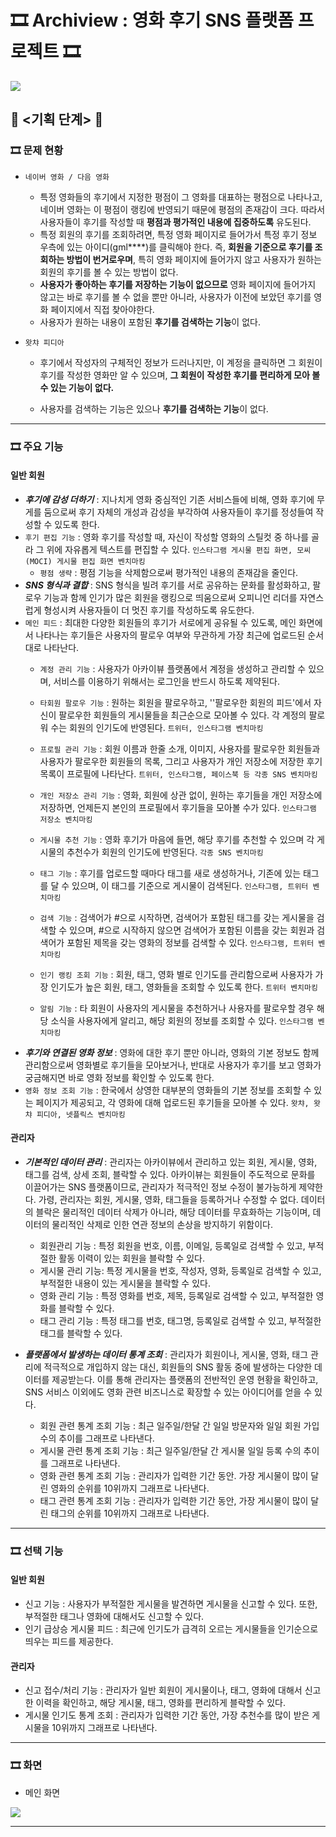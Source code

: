 # 🎞 Archiview : 영화 후기 SNS 플랫폼 프로젝트 🎞

![](https://github.com/Hee-jin506/Archiview/blob/main/Archiview_jpg/1.%EB%A1%9C%EA%B7%B8%EC%95%84%EC%9B%83%20%EC%83%81%ED%83%9C%ED%99%94%EB%A9%B4%20%EB%A0%88%EC%9D%B4%EC%95%84%EC%9B%83%203.jpg?raw=true )

## 🎥 <기획 단계> 🎥

### 🎞 문제 현황

- `네이버 영화 / 다음 영화`
  
  - 특정 영화들의 후기에서 지정한 평점이 그 영화를 대표하는 평점으로 나타나고, 네이버 영화는 이 평점이 랭킹에 반영되기 때문에 평점의 존재감이 크다. 따라서 사용자들이 후기를 작성할 때 **평점과 평가적인 내용에 집중하도록** 유도된다.
  - 특정 회원의 후기를 조회하려면, 특정 영화 페이지로 들어가서 특정 후기 정보 우측에 있는 아이디(gml****)를 클릭해야 한다. 즉, **회원을 기준으로 후기를 조회하는 방법이 번거로우며**, 특히 영화 페이지에 들어가지 않고 사용자가 원하는 회원의 후기를 볼 수 있는 방법이 없다.
  - **사용자가 좋아하는 후기를 저장하는 기능이 없으므로** 영화 페이지에 들어가지 않고는 바로 후기를 볼 수 없을 뿐만 아니라, 사용자가 이전에 보았던 후기를 영화 페이지에서 직접 찾아야한다. 
  - 사용자가 원하는 내용이 포함된 **후기를 검색하는 기능**이 없다.
  
- `왓챠 피디아`

  - 후기에서 작성자의 구체적인 정보가 드러나지만, 이 계정을 클릭하면 그 회원이 후기를 작성한 영화만 알 수 있으며, **그 회원이** **작성한 후기를 편리하게 모아 볼 수 있는 기능이 없다.**

  - 사용자를 검색하는 기능은 있으나 **후기를 검색하는 기능**이 없다.

    

___

### 🎞 주요 기능

#### 일반 회원

- ***후기에 감성 더하기*** : 지나치게 영화 중심적인 기존 서비스들에 비해, 영화 후기에 무게를 둠으로써 후기 자체의 개성과 감성을 부각하여 사용자들이 후기를 정성들여 작성할 수 있도록 한다.
- `후기 편집 기능` : 영화 후기를 작성할 때, 자신이 작성할 영화의 스틸컷 중 하나를 골라 그 위에 자유롭게 텍스트를 편집할 수 있다. `인스타그램 게시물 편집 화면, 모씨(MOCI) 게시물 편집 화면 벤치마킹`
  - `평점 생략` : 평점 기능을 삭제함으로써 평가적인 내용의 존재감을 줄인다.
- ***SNS 형식과 결합*** : SNS 형식을 빌려 후기를 서로 공유하는 문화를 활성화하고, 팔로우 기능과 함께 인기가 많은 회원을 랭킹으로 띄움으로써 오피니언 리더를 자연스럽게 형성시켜 사용자들이 더 멋진 후기를 작성하도록 유도한다.
- `메인 피드` : 최대한 다양한 회원들의 후기가 서로에게 공유될 수 있도록, 메인 화면에서 나타나는 후기들은 사용자의 팔로우 여부와 무관하게 가장 최근에 업로드된 순서대로 나타난다.
  - `계정 관리 기능` : 사용자가 아카이뷰 플랫폼에서 계정을 생성하고 관리할 수 있으며, 서비스를 이용하기 위해서는 로그인을 반드시 하도록 제약된다.
  - `타회원 팔로우 기능` : 원하는 회원을 팔로우하고, ''팔로우한 회원의 피드'에서 자신이 팔로우한 회원들의 게시물들을 최근순으로 모아볼 수 있다. 각 계정의 팔로워 수는 회원의 인기도에 반영된다. `트위터, 인스타그램 벤치마킹`
  - `프로필 관리 기능` : 회원 이름과 한줄 소개, 이미지, 사용자를 팔로우한 회원들과 사용자가 팔로우한 회원들의 목록, 그리고 사용자가 개인 저장소에 저장한 후기 목록이 프로필에 나타난다. `트위터, 인스타그램, 페이스북 등 각종 SNS 벤치마킹`
  - `개인 저장소 관리 기능` : 영화, 회원에 상관 없이, 원하는 후기들을 개인 저장소에 저장하면, 언제든지 본인의 프로필에서 후기들을 모아볼 수가 있다. `인스타그램 저장소 벤치마킹`
  - `게시물 추천 기능` : 영화 후기가 마음에 들면, 해당 후기를 추천할 수 있으며 각 게시물의 추천수가 회원의 인기도에 반영된다. `각종 SNS 벤치마킹`
  - `태그 기능` : 후기를 업로드할 때마다 태그를 새로 생성하거나, 기존에 있는 태그를 달 수 있으며, 이 태그를 기준으로 게시물이 검색된다. `인스타그램, 트위터 벤치마킹`

  - `검색 기능` : 검색어가 #으로 시작하면, 검색어가 포함된 태그를 갖는 게시물을 검색할 수 있으며, #으로 시작하지 않으면 검색어가 포함된 이름을 갖는 회원과 검색어가 포함된 제목을 갖는 영화의 정보를 검색할 수 있다. `인스타그램, 트위터 벤치마킹`
  - `인기 랭킹 조회 기능` : 회원, 태그, 영화 별로 인기도를 관리함으로써 사용자가 가장 인기도가 높은 회원, 태그, 영화들을 조회할 수 있도록 한다. `트위터 벤치마킹`
  - `알림 기능` : 타 회원이 사용자의 게시물을 추천하거나 사용자를 팔로우할 경우 해당 소식을 사용자에게 알리고, 해당 회원의 정보를 조회할 수 있다. `인스타그램 벤치마킹`
- ***후기와 연결된 영화 정보*** : 영화에 대한 후기 뿐만 아니라, 영화의 기본 정보도 함께 관리함으로써 영화별로 후기들을 모아보거나, 반대로 사용자가 후기를 보고 영화가 궁금해지면 바로 영화 정보를 확인할 수 있도록 한다.
- `영화 정보 조회 기능` : 한국에서 상영한 대부분의 영화들의 기본 정보를 조회할 수 있는 페이지가 제공되고, 각 영화에 대해 업로드된 후기들을 모아볼 수 있다. `왓챠, 왓챠 피디아, 넷플릭스 벤치마킹`

#### 관리자

- ***기본적인 데이터 관리*** : 관리자는 아카이뷰에서 관리하고 있는 회원, 게시물, 영화, 태그를 검색, 상세 조회, 블락할 수 있다. 아카이뷰는 회원들이 주도적으로 문화를 이끌어가는 SNS 플랫폼이므로, 관리자가 적극적인 정보 수정이 불가능하게 제약한다. 가령, 관리자는 회원, 게시물, 영화, 태그들을 등록하거나 수정할 수 없다. 데이터의 블락은 물리적인 데이터 삭제가 아니라, 해당 데이터를 무효화하는 기능이며, 데이터의 물리적인 삭제로 인한 연관 정보의 손상을 방지하기 위함이다.
  - 회원관리 기능 : 특정 회원을 번호, 이름, 이메일, 등록일로 검색할 수 있고, 부적절한 활동 이력이 있는 회원을 블락할 수 있다.
  - 게시물 관리 기능: 특정 게시물을 번호, 작성자, 영화, 등록일로 검색할 수 있고, 부적절한 내용이 있는 게시물을 블락할 수 있다.
  - 영화 관리 기능 : 특정 영화를 번호, 제목, 등록일로 검색할 수 있고, 부적절한 영화를 블락할 수 있다.
  - 태그 관리 기능 : 특정 태그를 번호, 태그명, 등록일로 검색할 수 있고, 부적절한 태그를 블락할 수 있다.

- ***플랫폼에서 발생하는 데이터 통계 조회*** : 관리자가 회원이나, 게시물, 영화, 태그 관리에 적극적으로 개입하지 않는 대신, 회원들의 SNS 활동 중에 발생하는 다양한 데이터를 제공받는다. 이를 통해 관리자는 플랫폼의 전반적인 운영 현황을 확인하고, SNS 서비스 이외에도 영화 관련 비즈니스로 확장할 수 있는 아이디어를 얻을 수 있다.
  - 회원 관련 통계 조회 기능 : 최근 일주일/한달 간 일일 방문자와 일일 회원 가입 수의 추이를 그래프로 나타낸다. 
  - 게시물 관련 통계 조회 기능 : 최근 일주일/한달 간 게시물 일일 등록 수의 추이를 그래프로 나타낸다.
  - 영화 관련 통계 조회 기능 : 관리자가 입력한 기간 동안. 가장 게시물이 많이 달린 영화의 순위를 10위까지 그래프로 나타낸다.
  - 태그 관련 통계 조회 기능 : 관리자가 입력한 기간 동안, 가장 게시물이 많이 달린 태그의 순위를 10위까지 그래프로 나타낸다.

___

### 🎞 선택 기능

#### 일반 회원

- 신고 기능 : 사용자가 부적절한 게시물을 발견하면 게시물을 신고할 수 있다. 또한, 부적절한 태그나 영화에 대해서도 신고할 수 있다. 
- 인기 급상승 게시물 피드 : 최근에 인기도가 급격히 오르는 게시물들을 인기순으로 띄우는 피드를 제공한다.

#### 관리자

- 신고 접수/처리 기능 : 관리자가 일반 회원이 게시물이나, 태그, 영화에 대해서 신고한 이력을 확인하고, 해당 게시물, 태그, 영화를 편리하게 블락할 수 있다.
- 게시물 인기도 통계 조회 : 관리자가 입력한 기간 동안, 가장 추천수를 많이 받은 게시물을 10위까지 그래프로 나타낸다.



___

### 🎞 화면

- 메인 화면

![]( https://github.com/Hee-jin506/Archiview/blob/main/Archiview_jpg/2.%EB%A9%94%EC%9D%B8%EB%A9%94%EC%9D%B8%20(%EC%A2%8B%EC%95%84%EC%9A%94&%ED%8C%94%EB%A1%9C%EC%9A%B0%20%EC%95%88%20%EB%88%84%EB%A5%B8%20%EA%B2%83)!!!!!!!!.jpg?raw=true )

___





